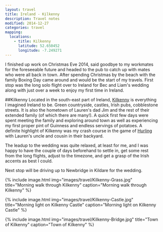 ```yaml
---
layout: travel
title: Ireland - Kilkenny
description: Travel notes
modified: 2014-12-27
categories: travel
mapping:
  locations:
    - title: Kilkenny
      latitude: 52.650452
      longitude: -7.249271
---
```


I finished up work on Christmas Eve 2014, said goodbye to my workmates for the foreseeable future and headed to the pub to catch up with mates who were all back in town. After spending Christmas by the beach with the family Boxing Day came around and would be the start of my travels. First stop was the long solo flight over to Ireland for Bec and Liam's wedding along with just over a week to enjoy my first time in Ireland.

##Kilkenny
Located in the south-east part of Ireland, [Kilkenny](http://en.wikipedia.org/wiki/Kilkenny) is everything I imagined Ireland to be. Green countryside, castles, Irish pubs, cobblestone streets. It is also the hometown of Lauren's dad Jim and the rest of their extended family (of which there are many!). A quick first few days were spent meeting the family and exploring around town as well as experiencing my first proper pint of Guinness and endless servings of potatoes. A definite highlight of Kilkenny was my crash course in the game of [Hurling](http://en.wikipedia.org/wiki/Hurling) with Lauren's uncle and cousin in their backyard.

The leadup to the wedding was quite relaxed, at least for me, and I was happy to have the couple of days beforehand to settle in, get some rest from the long flights, adjust to the timezone, and get a grasp of the Irish accents as best I could.

Next stop will be driving up to Newbridge in Kildare for the wedding.

{% include image.html img="images/travel/Kilkenny-Grass.jpg" title="Morning walk through Kilkenny" caption="Morning walk through Kilkenny" %}

{% include image.html img="images/travel/Kilkenny-Castle.jpg" title="Morning light on Kilkenny Castle" caption="Morning light on Kilkenny Castle" %}

{% include image.html img="images/travel/Kilkenny-Bridge.jpg" title="Town of Kilkenny" caption="Town of Kilkenny" %}




